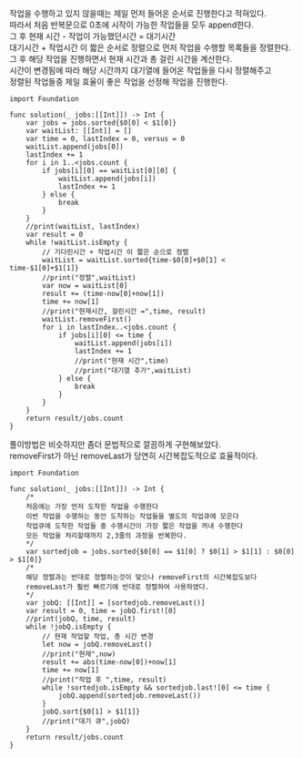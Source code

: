 작업을 수행하고 있지 않을때는 제일 먼저 들어온 순서로 진행한다고 적혀있다.   
따라서 처음 반복문으로 0초에 시작이 가능한 작업들을 모두 append한다.   
그 후 현재 시간 - 작업이 가능했던시간 = 대기시간   
대기시간 + 작업시간 이 짧은 순서로 정렬으로 먼저 작업을 수행할 목록들을 정렬한다.   
그 후 해당 작업을 진행하면서 현재 시간과 총 걸린 시간을 계산한다.   
시간이 변경됨에 따라 해당 시간까지 대기열에 들어온 작업들을 다시 정렬해주고   
정렬된 작업들중 제일 효율이 좋은 작업을 선정해 작업을 진행한다.   

```
import Foundation

func solution(_ jobs:[[Int]]) -> Int {
    var jobs = jobs.sorted{$0[0] < $1[0]}
    var waitList: [[Int]] = []
    var time = 0, lastIndex = 0, versus = 0
    waitList.append(jobs[0])
    lastIndex += 1
    for i in 1..<jobs.count {
        if jobs[i][0] == waitList[0][0] {
            waitList.append(jobs[i])
            lastIndex += 1
        } else {
            break
        }
    }
    //print(waitList, lastIndex)
    var result = 0
    while !waitList.isEmpty {
        // 기다린시간 + 작업시간 이 짧은 순으로 정렬 
        waitList = waitList.sorted{time-$0[0]+$0[1] < time-$1[0]+$1[1]}
        //print("정렬",waitList)
        var now = waitList[0]
        result += (time-now[0]+now[1])
        time += now[1]
        //print("현재시간, 걸린시간 =",time, result)
        waitList.removeFirst()
        for i in lastIndex..<jobs.count {
            if jobs[i][0] <= time {
                waitList.append(jobs[i])
                lastIndex += 1
                //print("현재 시간",time)
                //print("대기열 추가",waitList)
            } else {
                break
            }
        }
    }
    return result/jobs.count
}
```
풀이방법은 비슷하지만 좀더 문법적으로 깔끔하게 구현해보았다.   
removeFirst가 아닌 removeLast가 당연히 시간복잡도적으로 효율적이다.   

```
import Foundation

func solution(_ jobs:[[Int]]) -> Int {
    /*
    처음에는 가장 먼저 도착한 작업을 수행한다
    이번 작업을 수행하는 동안 도착하는 작업들을 별도의 작업큐에 모은다
    작업큐에 도착한 작업들 중 수행시간이 가장 짧은 작업을 꺼내 수행한다
    모든 작업을 처리할때까지 2,3줄의 과정을 반복한다.
    */
    var sortedjob = jobs.sorted{$0[0] == $1[0] ? $0[1] > $1[1] : $0[0] > $1[0]}
    /*
    해당 정렬과는 반대로 정렬하는것이 맞으나 removeFirst의 시간복잡도보다
    removeLast가 훨씬 빠르기에 반대로 정렬하여 사용하였다.
    */
    var jobQ: [[Int]] = [sortedjob.removeLast()]
    var result = 0, time = jobQ.first![0]
    //print(jobQ, time, result)
    while !jobQ.isEmpty {
        // 현재 작업할 작업, 총 시간 변경
        let now = jobQ.removeLast()
        //print("현재",now)
        result += abs(time-now[0])+now[1]
        time += now[1]
        //print("작업 후 ",time, result)
        while !sortedjob.isEmpty && sortedjob.last![0] <= time {
            jobQ.append(sortedjob.removeLast())
        }
        jobQ.sort{$0[1] > $1[1]}
        //print("대기 큐",jobQ)
    }
    return result/jobs.count
}
```

